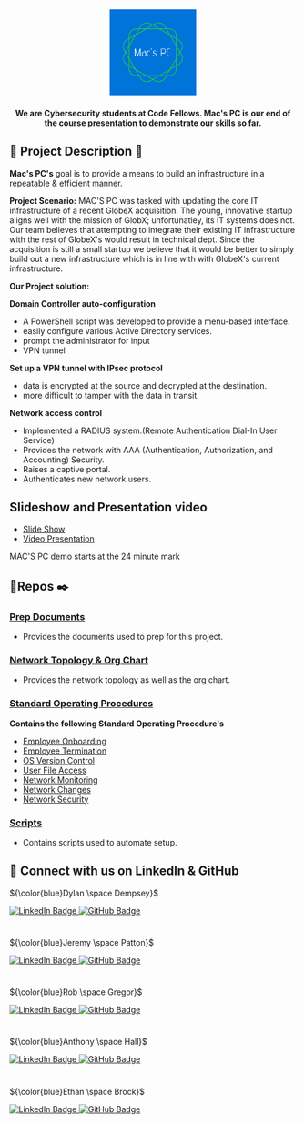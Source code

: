 
<div id="header" align="center">
  <img src="https://github.com/Mac-s-PC/.github/blob/main/profile/MAC'S%20PC.png"  width="30%" height="30%">
  </h1>
  <h4>
    We are Cybersecurity students at Code Fellows. Mac's PC is our end of the course presentation to demonstrate our skills so far. 
    </h4>
</div>

## 💾 Project Description 🚧
**Mac's PC's** goal is to provide a means to build an infrastructure in a repeatable & efficient manner.

**Project Scenario:** MAC'S PC was tasked with updating the core IT infrastructure of a recent GlobeX acquisition. The young, innovative startup aligns well with the mission of GlobX; unfortunatley, its IT systems does not. Our team believes that attempting to integrate their existing IT infrastructure with the rest of GlobeX's would result in technical dept. Since the acquisition is still a small startup we believe that it would be better to simply build out a new infrastructure which is in line with with GlobeX's current infrastructure. 

**Our Project solution:** 

**Domain Controller auto-configuration**
 - A PowerShell script was developed to provide a menu-based interface.
 - easily configure various Active Directory services.
 - prompt the administrator for input 
 - VPN tunnel

**Set up a VPN tunnel with IPsec protocol** 
 - data is encrypted at the source and decrypted at the destination. 
 - more difficult to tamper with the data in transit.

**Network access control**

 - Implemented a RADIUS system.(Remote Authentication Dial-In User Service)
 - Provides the network with AAA (Authentication, Authorization, and Accounting) Security.
 - Raises a captive portal.
 - Authenticates new network users.

##  Slideshow and Presentation video 
- [Slide Show](https://github.com/Mac-s-PC/Slideshow/blob/main/MAC'S%20PC%20Slideshow.pdf)
- [Video Presentation](https://zoom.us/rec/share/qiSFyl7360aq1KoH6BSE6CII9CaNjo4et-h73XOPtBcSRfDYzCH39aPeKCYrt5jt.ww_I0Ino4KIhyvx7)

MAC'S PC demo starts at the 24 minute mark


## 🔎Repos ✒️
### [**Prep Documents**](https://github.com/Mac-s-PC/Project-Prep-Documents)

* Provides the documents used to prep for this project.

### [**Network Topology & Org Chart**](https://github.com/Mac-s-PC/Network-Topolology-Org-Chart)

* Provides the network topology as well as the org chart.

### [**Standard Operating Procedures**](https://github.com/Mac-s-PC/Standard-Operating-Procedures)

 **Contains the following Standard Operating Procedure's**
* [Employee Onboarding](https://github.com/Mac-s-PC/Standard-Operating-Procedures/blob/main/SOP_%20Employee%20Onboarding%20.pdf)
* [Employee Termination](https://github.com/Mac-s-PC/Standard-Operating-Procedures/blob/main/SOP_%20How%20to%20handle%20network%20accounts%20for%20employees%20being%20terminated%20.pdf)
* [OS Version Control](https://github.com/Mac-s-PC/Standard-Operating-Procedures/blob/main/SOP%20for%20Operation%20System%20Version%20Control.pdf.pdf)
* [User File Access](https://github.com/Mac-s-PC/Standard-Operating-Procedures/blob/main/User%20file%20access.pdf)
* [Network Monitoring](https://github.com/Mac-s-PC/Standard-Operating-Procedures/blob/main/SOP%20Network%20Monitoring.pdf)
* [Network Changes](https://github.com/Mac-s-PC/Standard-Operating-Procedures/blob/main/SOP%20Network%20Configuration.pdf)
* [Network Security](https://github.com/Mac-s-PC/Standard-Operating-Procedures/blob/main/SOP_%20Network%20Security.pdf)

### [Scripts](https://github.com/Mac-s-PC/Powershell-Scripts)

* Contains scripts used to automate setup.

## 🤝 Connect with us on LinkedIn & GitHub

<div id="badges">
  <p align="left"> ${\color{blue}Dylan \space Dempsey}$ </p>
  <a href="https://www.linkedin.com/in/your-new-associate/">
    <img src="https://img.shields.io/badge/LinkedIn-blue?style=for-the-badge&logo=linkedin&logoColor=white" alt="LinkedIn Badge"/></a><a href="https://github.com/DylanDempsey1">
    <img src="https://img.shields.io/badge/github-%23121011.svg?style=for-the-badge&logo=github&logoColor=white" alt="GitHub Badge"/></a> 
</div>

# 
<div id="badges">
  <p align="left"> ${\color{blue}Jeremy \space Patton}$ </p>
  <a href="https://www.linkedin.com/in/jeremy-patton-028300260/">
    <img src="https://img.shields.io/badge/LinkedIn-blue?style=for-the-badge&logo=linkedin&logoColor=white" alt="LinkedIn Badge"/></a><a href="https://github.com/JeremyP1017">
    <img src="https://img.shields.io/badge/github-%23121011.svg?style=for-the-badge&logo=github&logoColor=white" alt="GitHub Badge"/></a> 
</div>

#
<div id="badges">
  <p align="left"> ${\color{blue}Rob \space Gregor}$ </p>
  <a href="https://www.linkedin.com/in/robertgregor11/">
    <img src="https://img.shields.io/badge/LinkedIn-blue?style=for-the-badge&logo=linkedin&logoColor=white" alt="LinkedIn Badge"/></a><a href="https://github.com/RobG-11">
    <img src="https://img.shields.io/badge/github-%23121011.svg?style=for-the-badge&logo=github&logoColor=white" alt="GitHub Badge"/></a> 
</div>

#
<div id="badges">
  <p align="left"> ${\color{blue}Anthony \space Hall}$ </p>
  <a href="https://www.linkedin.com/in/anthony-wall-a2783019/">
    <img src="https://img.shields.io/badge/LinkedIn-blue?style=for-the-badge&logo=linkedin&logoColor=white" alt="LinkedIn Badge"/></a><a href="https://github.com/Anthony098626">
    <img src="https://img.shields.io/badge/github-%23121011.svg?style=for-the-badge&logo=github&logoColor=white" alt="GitHub Badge"/></a> 
</div>

#
<div id="badges">
  <p align="left"> ${\color{blue}Ethan \space Brock}$ </p>
  <a href="https://www.linkedin.com/in/ethan-brock-b455a7263/">
    <img src="https://img.shields.io/badge/LinkedIn-blue?style=for-the-badge&logo=linkedin&logoColor=white" alt="LinkedIn Badge"/></a><a href="https://github.com/EthanBrock1">
    <img src="https://img.shields.io/badge/github-%23121011.svg?style=for-the-badge&logo=github&logoColor=white" alt="GitHub Badge"/></a> 
</div>
